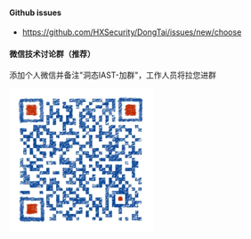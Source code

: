#### Github issues
- https://github.com/HXSecurity/DongTai/issues/new/choose

#### 微信技术讨论群（推荐）
添加个人微信并备注"洞态IAST-加群"，工作人员将拉您进群

![看不到二维码吗？微信搜索添加“owefsad”即可](../assets/aboutus/wechat.jpeg)

